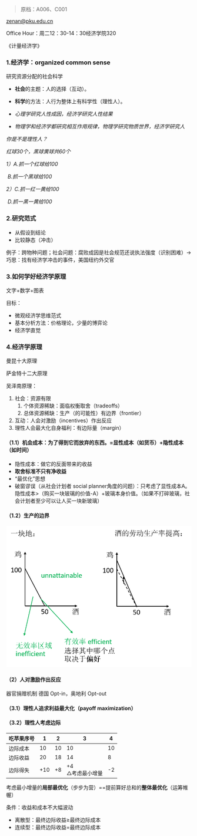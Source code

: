 > 原档：A006、C001

zenan@pku.edu.cn

Office Hour：周二12：30-14：30经济学院320

《计量经济学》

### 1.经济学：organized common sense

研究资源分配的社会科学

- **社会**的主题：人的选择（互动）。
- **科学**的方法：人行为整体上有科学性（理性人）。

- *心理学研究人性成因，经济学研究人性结果*
- *物理学和经济学都研究相互作用规律，物理学研究物质世界，经济学研究人*

*你是不是理性人？*

*红球30个，黑球黄球共60个*

*1）A.抓一个红球给100*

​     *B.抓一个黑球给100*

*2）C.抓一红一黄给100*

​     *D.抓一黑一黄给100*

### 2.研究范式

- 从假设到结论
- 比较静态（冲击）

例子：跨物种问题；社会问题：腐败成因是社会规范还说执法强度（识别困难）→巧思：找有经济学冲击的事件，美国纽约外交官

### 3.如何学好经济学原理

文字+数学+图表

目标：

- 微观经济学思维范式
- 基本分析方法：价格理论，少量的博弈论
- 经济学直觉

### 4.经济学原理

曼昆十大原理

萨金特十二大原理

吴泽南原理：

1. 社会：资源有限
   1. 个体资源稀缺：面临权衡取舍（tradeoffs）
   2. 总体资源稀缺：生产（的可能性）有边界（frontier）
2. 互动：人会对激励（incentives）作出反应
3. 理性人会最大化自身福利：有边际量（margin）

#### （1.1）机会成本：为了得到它而放弃的东西。=显性成本（如货币）+隐性成本（如时间）

- 隐性成本：做它的反面带来的收益
- **取舍标准不只有净收益**
- “最优化”思想
- 破窗谬误（从社会计划者 social planner角度的问题）：只考虑了显性成本A。隐性成本>（购买一块玻璃的价值-A）+玻璃本身价值。（如果不打碎玻璃，社会计划者至少可以让人买一块新玻璃）

#### （1.2）生产的边界

![](A006.png)

#### （2）人对激励作出反应

器官捐赠机制 德国 Opt-in，奥地利 Opt-out

#### （3.1）理性人追求利益最大化（payoff maximization）

#### （3.2）理性人考虑边际

| 吃苹果序号 | 1    | 2    | 3                   | 4    |
| ---------- | ---- | ---- | ------------------- | ---- |
| 边际成本   | 10   | 10   | 10                  | 10   |
| 边际收益   | 20   | 18   | 14                  | 8    |
| 边际得失   | +10  | +8   | +4<br>△考虑最小增量 | -2   |

考虑最小增量的**局部最优化**（步步为营）==提前算好总和的**整体最优化**（运筹帷幄）

条件：收益和成本不大幅波动

- 离散型：最终边际收益≥最终边际成本
- 连续型：最终边际收益=最终边际成本
